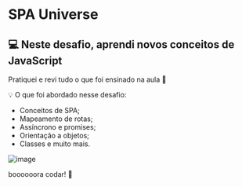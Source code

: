 # SPA Universe

## 💻 Neste desafio, aprendi novos conceitos de JavaScript

Pratiquei e revi tudo o que foi ensinado na aula **💜**

<aside>
💡 O que foi abordado nesse desafio:

- Conceitos de SPA;
- Mapeamento de rotas;
- Assíncrono e promises;
- Orientação a objetos;
- Classes e muito mais.

</aside>



![image](https://github.com/user-attachments/assets/15b781e4-64e2-4016-a95d-de9114f95f0b)



boooooora codar! **🚀**
